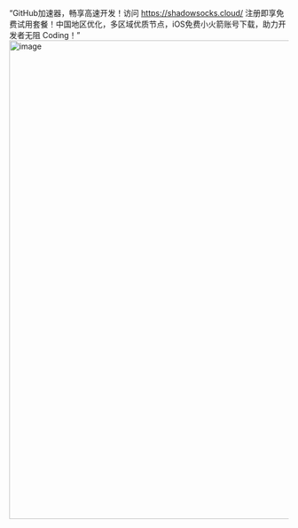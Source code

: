“GitHub加速器，畅享高速开发！访问 https://shadowsocks.cloud/
注册即享免费试用套餐！中国地区优化，多区域优质节点，iOS免费小火箭账号下载，助力开发者无阻 Coding！”
<img width="1727" height="863" alt="image" src="https://github.com/user-attachments/assets/2a259924-713c-4c8b-b92f-ab203fcfa054" />
